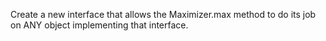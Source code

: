 Create a new interface that allows the Maximizer.max method to do its job on ANY object implementing that interface.